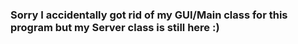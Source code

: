 ### Sorry I accidentally got rid of my GUI/Main class for this program but my Server class is still here :)
